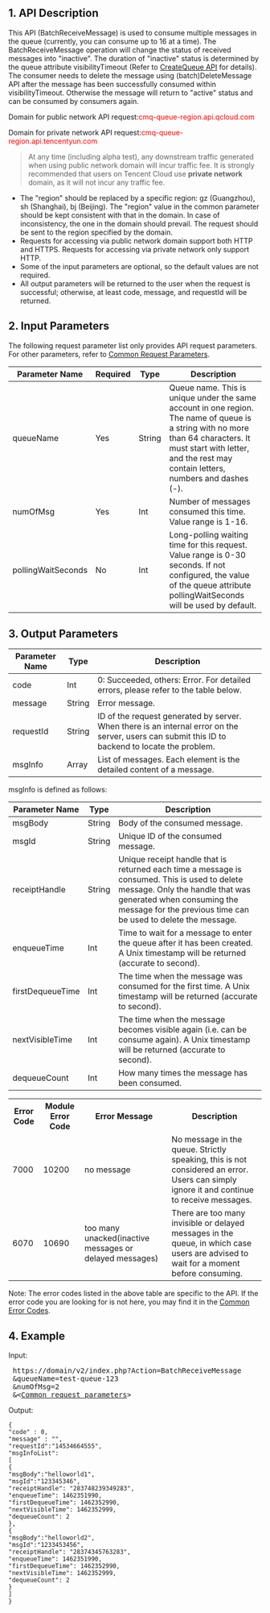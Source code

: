 ## 1. API Description

This API (BatchReceiveMessage) is used to consume multiple messages in the queue (currently, you can consume up to 16 at a time). The BatchReceiveMessage operation will change the status of received messages into "inactive". The duration of "inactive" status is determined by the queue attribute visibilityTimeout (Refer to [CreateQueue API](/doc/api/431/5832) for details). The consumer needs to delete the message using (batch)DeleteMessage API after the message has been successfully consumed within visibilityTimeout. Otherwise the message will return to "active" status and can be consumed by consumers again.

Domain for public network API request:<font style="color:red">cmq-queue-region.api.qcloud.com</font>

Domain for private network API request:<font style="color:red">cmq-queue-region.api.tencentyun.com</font>

> At any time (including alpha test), any downstream traffic generated when using public network domain will incur traffic fee. It is strongly recommended that users on Tencent Cloud use **private network** domain, as it will not incur any traffic fee.

- The "region" should be replaced by a specific region: gz (Guangzhou), sh (Shanghai), bj (Beijing). The "region" value in the common parameter should be kept consistent with that in the domain. In case of inconsistency, the one in the domain should prevail. The request should be sent to the region specified by the domain.
- Requests for accessing via public network domain support both HTTP and HTTPS. Requests for accessing via private network only support HTTP.
- Some of the input parameters are optional, so the default values are not required.
- All output parameters will be returned to the user when the request is successful; otherwise, at least code, message, and requestId will be returned.


## 2. Input Parameters

The following request parameter list only provides API request parameters. For other parameters, refer to [Common Request Parameters](https://intl.cloud.tencent.com/document/api/213/6976).

| Parameter Name | Required | Type | Description |
|---------|---------|---------|---------|
| queueName | Yes | String | Queue name. This is unique under the same account in one region. The name of queue is a string with no more than 64 characters. It must start with letter, and the rest may contain letters, numbers and dashes (-). |
| numOfMsg | Yes | Int | Number of messages consumed this time. Value range is 1-16. |
| pollingWaitSeconds | No | Int | Long-polling waiting time for this request. Value range is 0-30 seconds. If not configured, the value of the queue attribute pollingWaitSeconds will be used by default. |


## 3. Output Parameters

| Parameter Name | Type | Description |
|---------|---------|---------|
| code | Int | 0: Succeeded, others: Error. For detailed errors, please refer to the table below. |
| message | String | Error message. |
| requestId | String | ID of the request generated by server. When there is an internal error on the server, users can submit this ID to backend to locate the problem. |
| msgInfo | Array | List of messages. Each element is the detailed content of a message. |

msgInfo is defined as follows:

| Parameter Name | Type | Description |
|---------|---------|---------|
| msgBody | String | Body of the consumed message. |
| msgId | String | Unique ID of the consumed message. |
| receiptHandle | String | Unique receipt handle that is returned each time a message is consumed. This is used to delete message. Only the handle that was generated when consuming the message for the previous time can be used to delete the message. |
| enqueueTime | Int | Time to wait for a message to enter the queue after it has been created. A Unix timestamp will be returned (accurate to second). |
| firstDequeueTime | Int | The time when the message was consumed for the first time. A Unix timestamp will be returned (accurate to second). |
| nextVisibleTime | Int | The time when the message becomes visible again (i.e. can be consume again). A Unix timestamp will be returned (accurate to second). |
| dequeueCount | Int | How many times the message has been consumed. |

<table class="t">
<tbody><tr>
<th> <b>Error Code</b>
</th><th> <b>Module Error Code</b>
</th><th> <b>Error Message</b>
</th><th> <b>Description</b>
</th></tr>
<tr>
<td> 7000
</td><td> 10200
</td><td> no message
</td><td> No message in the queue. Strictly speaking, this is not considered an error. Users can simply ignore it and continue to receive messages.
</td></tr>

<tr>
<td> 6070
</td><td> 10690
</td><td> too many unacked(inactive messages or delayed messages)
</td><td> There are too many invisible or delayed messages in the queue, in which case users are advised to wait for a moment before consuming.
</td></tr>

</tbody></table>


Note: The error codes listed in the above table are specific to the API. If the error code you are looking for is not here, you may find it in the [Common Error Codes](https://intl.cloud.tencent.com/document/product/406/5903).


## 4. Example

Input:

<pre>
 https://domain/v2/index.php?Action=BatchReceiveMessage
 &queueName=test-queue-123
 &numOfMsg=2
 &<<a href="https://intl.cloud.tencent.com/doc/api/229/6976">Common request parameters</a>>
</pre>

Output:

```
{
"code" : 0,
"message" : "",
"requestId":"14534664555",
"msgInfoList":
[
{
"msgBody":"helloworld1",
"msgId":"123345346",
"receiptHandle": "283748239349283",
"enqueueTime": 1462351990,
"firstDequeueTime": 1462352990,
"nextVisibleTime": 1462352999,
"dequeueCount": 2
},
{
"msgBody":"helloworld2",
"msgId":"1233453456",
"receiptHandle": "28374345763283",
"enqueueTime": 1462351990,
"firstDequeueTime": 1462352990,
"nextVisibleTime": 1462352999,
"dequeueCount": 2
}
]
}
```








